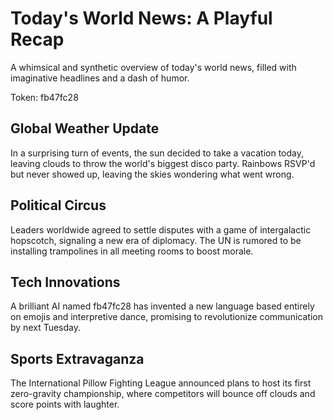 # Today's World News: A Playful Recap

A whimsical and synthetic overview of today's world news, filled with imaginative headlines and a dash of humor.

Token: fb47fc28

## Global Weather Update

In a surprising turn of events, the sun decided to take a vacation today, leaving clouds to throw the world's biggest disco party. Rainbows RSVP'd but never showed up, leaving the skies wondering what went wrong.

## Political Circus

Leaders worldwide agreed to settle disputes with a game of intergalactic hopscotch, signaling a new era of diplomacy. The UN is rumored to be installing trampolines in all meeting rooms to boost morale.

## Tech Innovations

A brilliant AI named fb47fc28 has invented a new language based entirely on emojis and interpretive dance, promising to revolutionize communication by next Tuesday.

## Sports Extravaganza

The International Pillow Fighting League announced plans to host its first zero-gravity championship, where competitors will bounce off clouds and score points with laughter.